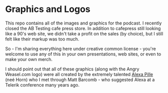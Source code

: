# Graphics and Logos
This repo contains all of the images and graphics for the podcast. I recently closed the AB Testing cafe press store. In addition to cafepress still looking like a 90's web site, we didn't take a profit on the sales (by choice), but I still felt like their markup was too much.

So - I'm sharing everything here under creative common license - you're welcome to use any of this in your own presentations, web sites, or even to make your own merch.

I should point out that all of these graphics (along with the Angry Weasel.com logo) were all created by the extremely talented [Alexa Pille](https://www.linkedin.com/in/alexahorn/) (neé Horn) who I met through Matt Barcomb - who suggested Alexa at a Telerik conference many years ago.

